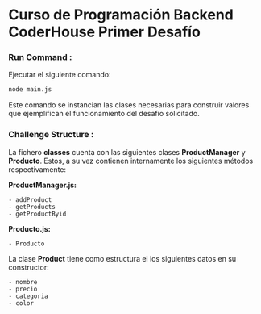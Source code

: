 # Curso de Programación Backend CoderHouse Primer Desafío

### Run Command : 
Ejecutar el siguiente comando: 

```sh
node main.js
```
Este comando se instancian las clases necesarias para construir valores que ejemplifican el funcionamiento del desafío solicitado.
### Challenge Structure :

La fichero **classes** cuenta con las siguientes clases  **ProductManager** y **Producto**. Estos, a su vez contienen internamente los siguientes métodos respectivamente:

**ProductManager.js:**
```
- addProduct
- getProducts
- getProductByid
```
**Producto.js:**
```
- Producto
```
La clase **Product** tiene como estructura el los siguientes datos en su constructor:

```
- nombre
- precio
- categoria
- color
```




